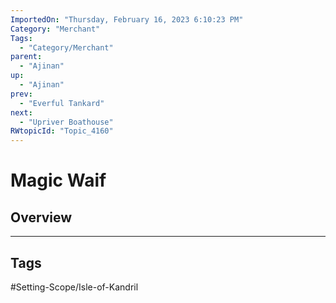 ```yaml
---
ImportedOn: "Thursday, February 16, 2023 6:10:23 PM"
Category: "Merchant"
Tags:
  - "Category/Merchant"
parent:
  - "Ajinan"
up:
  - "Ajinan"
prev:
  - "Everful Tankard"
next:
  - "Upriver Boathouse"
RWtopicId: "Topic_4160"
---
```

# Magic Waif
## Overview

---
## Tags
#Setting-Scope/Isle-of-Kandril

